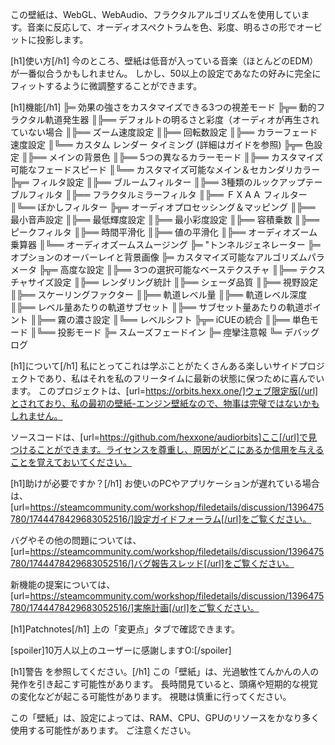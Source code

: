 この壁紙は、WebGL、WebAudio、フラクタルアルゴリズムを使用しています。音楽に反応して、オーディオスペクトラムを色、彩度、明るさの形でオービットに投影します。

[h1]使い方[/h1]
今のところ、壁紙は低音が入っている音楽（ほとんどのEDM）が一番似合うかもしれません。
しかし、50以上の設定であなたの好みに完全にフィットするように微調整することができます。

[h1]機能[/h1]
╠═ 効果の強さをカスタマイズできる3つの視差モード
╠╦═ 動的フラクタル軌道発生器
║╠══ デフォルトの明るさと彩度（オーディオが再生されていない場合
║╠══ ズーム速度設定
║╠══ 回転数設定
║╠══  カラーフェード速度設定
║╚══ カスタム レンダー タイミング (詳細はガイドを参照)
╠╦═ 色設定
║╠══ メインの背景色
║╠══ 5つの異なるカラーモード
║╠══ カスタマイズ可能なフェードスピード
║╚══ カスタマイズ可能なメイン＆セカンダリカラー
╠╦═ フィルタ設定
║╠══ ブルームフィルター
║╠══ 3種類のルックアップテーブルフィルタ
║╠══ フラクタルミラーフィルタ
║╠══ ＦＸＡＡ フィルター
║╚══ ぼかしフィルター
╠╦═ オーディオプロセッシング＆マッピング
║╠══ 最小音声設定
║╠══ 最低輝度設定
║╠══ 最小彩度設定
║╠══ 容積乗数
║╠══ ピークフィルタ
║╠══ 時間平滑化
║╠══ 値の平滑化
║╠══ オーディオズーム乗算器
║╚══ オーディオズームスムージング
╠═ "トンネルジェネレーター
╠═ オプションのオーバーレイと背景画像
╠═ カスタマイズ可能なアルゴリズムパラメータ
╠╦═ 高度な設定
║╠══ 3つの選択可能なベーステクスチャ
║╠══ テクスチャサイズ設定
║╠══ レンダリング統計
║╠══ シェーダ品質
║╠══ 視野設定
║╠══ スケーリングファクター
║╠══ 軌道レベル量
║╠══ 軌道レベル深度
║╠══ レベル量あたりの軌道サブセット
║╠══ サブセット量あたりの軌道ポイント
║╠══ 霧の濃さ設定
║╚══ レベルシフト
╠╦═ iCUEの統合
║╠══ 単色モード
║╚══ 投影モード
╠═ スムーズフェードイン
╠═ 痙攣注意報
╚═ デバッグログ

[h1]について[/h1]
私にとってこれは学ぶことがたくさんある楽しいサイドプロジェクトであり、私はそれを私のフリータイムに最新の状態に保つために喜んでいます。
このプロジェクトは、[url=https://orbits.hexx.one/]ウェブ限定版[/url]とされており、私の最初の壁紙-エンジン壁紙なので、物事は完璧ではないかもしれません。


ソースコードは、[url=https://github.com/hexxone/audiorbits]ここ[/url]で見つけることができます。ライセンスを尊重し、原因がどこにあるか信用を与えることを覚えておいてください。


[h1]助けが必要ですか？[/h1]
お使いのPCやアプリケーションが遅れている場合は、[url=https://steamcommunity.com/workshop/filedetails/discussion/1396475780/1744478429683052516/]設定ガイドフォーラム[/url]をご覧ください。

バグやその他の問題については、[url=https://steamcommunity.com/workshop/filedetails/discussion/1396475780/1744478429683052516/]バグ報告スレッド[/url]をご覧ください。

新機能の提案については、[url=https://steamcommunity.com/workshop/filedetails/discussion/1396475780/1744478429683052516/]実施計画[/url]をご覧ください。


[h1]Patchnotes[/h1]
上の「変更点」タブで確認できます。


[spoiler]10万人以上のユーザーに感謝しますO:[/spoiler]


[h1]警告 を参照してください。[/h1]
この「壁紙」は、光過敏性てんかんの人の発作を引き起こす可能性があります。
長時間見ていると、頭痛や短期的な視覚の変化などが起こる可能性があります。
視聴は慎重に行ってください。

この「壁紙」は、設定によっては、RAM、CPU、GPUのリソースをかなり多く使用する可能性があります。
ご注意ください。